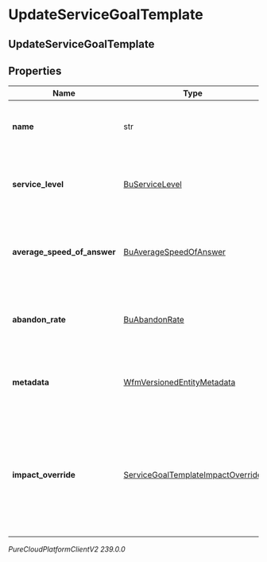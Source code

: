 # UpdateServiceGoalTemplate

## UpdateServiceGoalTemplate

## Properties

|Name | Type | Description | Notes|
|------------ | ------------- | ------------- | -------------|
| **name** | str | The name of the service goal template. | [optional] |
| **service_level** | [BuServiceLevel](BuServiceLevel) | Service level targets for this service goal template | [optional] |
| **average_speed_of_answer** | [BuAverageSpeedOfAnswer](BuAverageSpeedOfAnswer) | Average speed of answer targets for this service goal template | [optional] |
| **abandon_rate** | [BuAbandonRate](BuAbandonRate) | Abandon rate targets for this service goal template | [optional] |
| **metadata** | [WfmVersionedEntityMetadata](WfmVersionedEntityMetadata) | Version metadata for the service goal template | |
| **impact_override** | [ServiceGoalTemplateImpactOverride](ServiceGoalTemplateImpactOverride) | Settings controlling max percent increase and decrease of service goals for this service goal template | [optional] |



_PureCloudPlatformClientV2 239.0.0_
